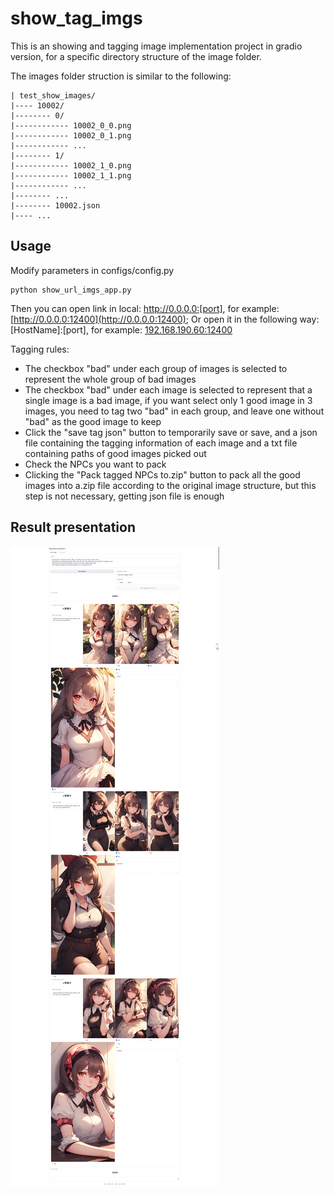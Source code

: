 # show_tag_imgs
This is an showing and tagging image implementation project in gradio version, for a specific directory structure of the image folder.

The images folder struction is similar to the following:
```
| test_show_images/
|---- 10002/
|-------- 0/
|------------ 10002_0_0.png
|------------ 10002_0_1.png
|------------ ...
|-------- 1/
|------------ 10002_1_0.png
|------------ 10002_1_1.png
|------------ ...
|-------- ...
|-------- 10002.json
|---- ...
```

## Usage
Modify parameters in configs/config.py
```
python show_url_imgs_app.py
```
Then you can open link in local: http://0.0.0.0:[port], for example: [http://0.0.0.0:12400](http://0.0.0.0:12400); Or open it in the following way: [HostName]:[port], for example: [192.168.190.60:12400](192.168.190.60:12400)

Tagging rules:
- The checkbox "bad" under each group of images is selected to represent the whole group of bad images
- The checkbox "bad" under each image is selected to represent that a single image is a bad image, if you want select only 1 good image in 3 images, you need to tag two "bad" in each group, and leave one without "bad" as the good image to keep
- Click the "save tag json" button to temporarily save or save, and a json file containing the tagging information of each image and a txt file containing paths of good images picked out
- Check the NPCs you want to pack
- Clicking the "Pack tagged NPCs to.zip" button to pack all the good images into a.zip file according to the original image structure, but this step is not necessary, getting json file is enough

## Result presentation
![demo.jpeg](demo_images/demo.jpeg)
